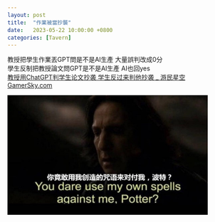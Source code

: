 ```yaml
---
layout: post
title:  "作業被當抄襲"
date:   2023-05-22 10:00:00 +0800
categories: [Tavern]
---
```


教授把學生作業丟GPT問是不是AI生產  大量誤判改成0分  
學生反制把教授論文問GPT是不是AI生產 AI也回yes  
[教授用ChatGPT判学生论文抄袭 学生反过来判他抄袭 _ 游民星空 GamerSky.com](https://www.gamersky.com/news/202305/1598112.shtml)

<img src="./use my spell.png" width="450">  
